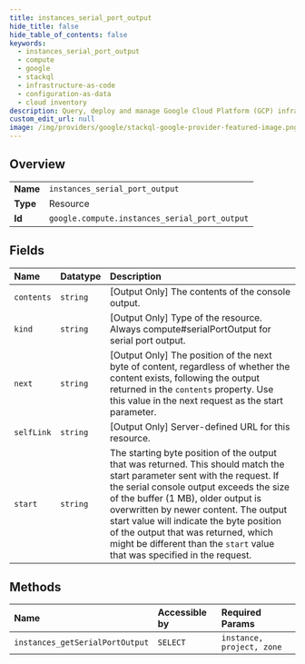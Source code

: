 ```yaml
---
title: instances_serial_port_output
hide_title: false
hide_table_of_contents: false
keywords:
  - instances_serial_port_output
  - compute
  - google    
  - stackql
  - infrastructure-as-code
  - configuration-as-data
  - cloud inventory
description: Query, deploy and manage Google Cloud Platform (GCP) infrastructure and resources using SQL
custom_edit_url: null
image: /img/providers/google/stackql-google-provider-featured-image.png
---
```

  
    

## Overview
<table><tbody>
<tr><td><b>Name</b></td><td><code>instances_serial_port_output</code></td></tr>
<tr><td><b>Type</b></td><td>Resource</td></tr>
<tr><td><b>Id</b></td><td><code>google.compute.instances_serial_port_output</code></td></tr>
</tbody></table>

## Fields
| Name | Datatype | Description |
|:-----|:---------|:------------|
| `contents` | `string` | [Output Only] The contents of the console output. |
| `kind` | `string` | [Output Only] Type of the resource. Always compute#serialPortOutput for serial port output. |
| `next` | `string` | [Output Only] The position of the next byte of content, regardless of whether the content exists, following the output returned in the `contents` property. Use this value in the next request as the start parameter. |
| `selfLink` | `string` | [Output Only] Server-defined URL for this resource. |
| `start` | `string` | The starting byte position of the output that was returned. This should match the start parameter sent with the request. If the serial console output exceeds the size of the buffer (1 MB), older output is overwritten by newer content. The output start value will indicate the byte position of the output that was returned, which might be different than the `start` value that was specified in the request. |
## Methods
| Name | Accessible by | Required Params |
|:-----|:--------------|:----------------|
| `instances_getSerialPortOutput` | `SELECT` | `instance, project, zone` |
